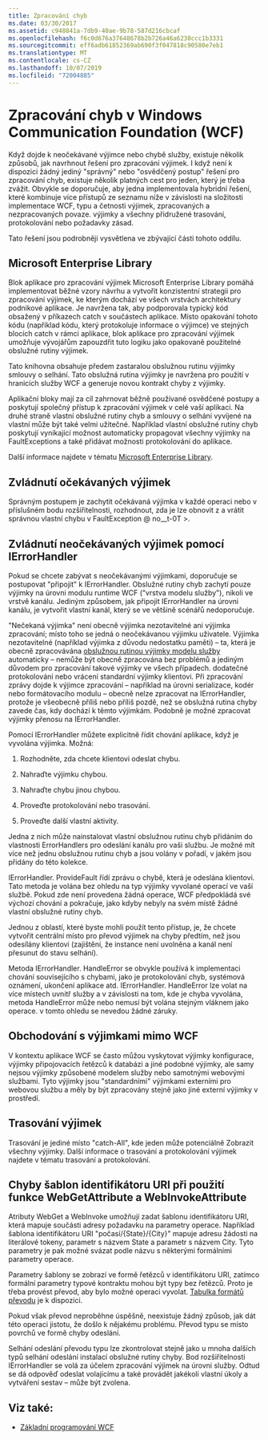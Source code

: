 ```yaml
---
title: Zpracování chyb
ms.date: 03/30/2017
ms.assetid: c948841a-7db9-40ae-9b78-587d216cbcaf
ms.openlocfilehash: f6c0d676a37648678b2b726a46a6238ccc1b3331
ms.sourcegitcommit: eff6adb61852369ab690f3f047818c90580e7eb1
ms.translationtype: MT
ms.contentlocale: cs-CZ
ms.lasthandoff: 10/07/2019
ms.locfileid: "72004885"
---
```

# <a name="error-handling-in-windows-communication-foundation-wcf"></a>Zpracování chyb v Windows Communication Foundation (WCF)

Když dojde k neočekávané výjimce nebo chybě služby, existuje několik způsobů, jak navrhnout řešení pro zpracování výjimek. I když není k dispozici žádný jediný "správný" nebo "osvědčený postup" řešení pro zpracování chyb, existuje několik platných cest pro jeden, který je třeba zvážit. Obvykle se doporučuje, aby jedna implementovala hybridní řešení, které kombinuje více přístupů ze seznamu níže v závislosti na složitosti implementace WCF, typu a četnosti výjimek, zpracovaných a nezpracovaných povaze. výjimky a všechny přidružené trasování, protokolování nebo požadavky zásad.

Tato řešení jsou podrobněji vysvětlena ve zbývající části tohoto oddílu.

## <a name="the-microsoft-enterprise-library"></a>Microsoft Enterprise Library

Blok aplikace pro zpracování výjimek Microsoft Enterprise Library pomáhá implementovat běžné vzory návrhu a vytvořit konzistentní strategii pro zpracování výjimek, ke kterým dochází ve všech vrstvách architektury podnikové aplikace. Je navržena tak, aby podporovala typický kód obsažený v příkazech catch v součástech aplikace. Místo opakování tohoto kódu (například kódu, který protokoluje informace o výjimce) ve stejných blocích catch v rámci aplikace, blok aplikace pro zpracování výjimek umožňuje vývojářům zapouzdřit tuto logiku jako opakovaně použitelné obslužné rutiny výjimek.

Tato knihovna obsahuje předem zastaralou obslužnou rutinu výjimky smlouvy o selhání. Tato obslužná rutina výjimky je navržena pro použití v hranicích služby WCF a generuje novou kontrakt chyby z výjimky.

Aplikační bloky mají za cíl zahrnovat běžně používané osvědčené postupy a poskytují společný přístup k zpracování výjimek v celé vaší aplikaci. Na druhé straně vlastní obslužné rutiny chyb a smlouvy o selhání vyvíjené na vlastní může být také velmi užitečné. Například vlastní obslužné rutiny chyb poskytují vynikající možnost automaticky propagovat všechny výjimky na FaultExceptions a také přidávat možnosti protokolování do aplikace.

Další informace najdete v tématu [Microsoft Enterprise Library](https://docs.microsoft.com/previous-versions/msp-n-p/ff632023(v=pandp.10)).

## <a name="dealing-with-expected-exceptions"></a>Zvládnutí očekávaných výjimek

Správným postupem je zachytit očekávaná výjimka v každé operaci nebo v příslušném bodu rozšiřitelnosti, rozhodnout, zda je lze obnovit z a vrátit správnou vlastní chybu v FaultException @ no__t-0T >.
  
## <a name="dealing-with-unexpected-exceptions-using-an-ierrorhandler"></a>Zvládnutí neočekávaných výjimek pomocí IErrorHandler

Pokud se chcete zabývat s neočekávanými výjimkami, doporučuje se postupovat "připojit" k IErrorHandler. Obslužné rutiny chyb zachytí pouze výjimky na úrovni modulu runtime WCF ("vrstva modelu služby"), nikoli ve vrstvě kanálu. Jediným způsobem, jak připojit IErrorHandler na úrovni kanálu, je vytvořit vlastní kanál, který se ve většině scénářů nedoporučuje.

"Nečekaná výjimka" není obecně výjimka nezotavitelné ani výjimka zpracování; místo toho se jedná o neočekávanou výjimku uživatele. Výjimka nezotavitelné (například výjimka z důvodu nedostatku paměti) – ta, která je obecně zpracovávána [obslužnou rutinou výjimky modelu služby](xref:System.ServiceModel.Dispatcher.ExceptionHandler) automaticky – nemůže být obecně zpracována bez problémů a jediným důvodem pro zpracování takové výjimky ve všech případech. dodatečné protokolování nebo vrácení standardní výjimky klientovi. Při zpracování zprávy dojde k výjimce zpracování – například na úrovni serializace, kodér nebo formátovacího modulu – obecně nelze zpracovat na IErrorHandler, protože je všeobecně příliš nebo příliš pozdě, než se obslužná rutina chyby zavede čas, kdy dochází k těmto výjimkám. Podobně je možné zpracovat výjimky přenosu na IErrorHandler.

Pomocí IErrorHandler můžete explicitně řídit chování aplikace, když je vyvolána výjimka. Možná:  

1. Rozhodněte, zda chcete klientovi odeslat chybu.

2. Nahraďte výjimku chybou.

3. Nahraďte chybu jinou chybou.

4. Proveďte protokolování nebo trasování.

5. Proveďte další vlastní aktivity.

Jedna z nich může nainstalovat vlastní obslužnou rutinu chyb přidáním do vlastnosti ErrorHandlers pro odeslání kanálu pro vaši službu.  Je možné mít více než jednu obslužnou rutinu chyb a jsou volány v pořadí, v jakém jsou přidány do této kolekce.

IErrorHandler. ProvideFault řídí zprávu o chybě, která je odeslána klientovi. Tato metoda je volána bez ohledu na typ výjimky vyvolané operací ve vaší službě. Pokud zde není provedena žádná operace, WCF předpokládá své výchozí chování a pokračuje, jako kdyby nebyly na svém místě žádné vlastní obslužné rutiny chyb.

Jednou z oblastí, které byste mohli použít tento přístup, je, že chcete vytvořit centrální místo pro převod výjimek na chyby předtím, než jsou odesílány klientovi (zajištění, že instance není uvolněna a kanál není přesunut do stavu selhání).

Metoda IErrorHandler. HandleError se obvykle používá k implementaci chování souvisejícího s chybami, jako je protokolování chyb, systémová oznámení, ukončení aplikace atd. IErrorHandler. HandleError lze volat na více místech uvnitř služby a v závislosti na tom, kde je chyba vyvolána, metoda HandleError může nebo nemusí být volána stejným vláknem jako operace. v tomto ohledu se nevedou žádné záruky.

## <a name="dealing-with-exceptions-outside-wcf"></a>Obchodování s výjimkami mimo WCF

V kontextu aplikace WCF se často můžou vyskytovat výjimky konfigurace, výjimky připojovacích řetězců k databázi a jiné podobné výjimky, ale samy nejsou výjimky způsobené modelem služby nebo samotnými webovými službami. Tyto výjimky jsou "standardními" výjimkami externími pro webovou službu a měly by být zpracovány stejně jako jiné externí výjimky v prostředí.

## <a name="tracing-exceptions"></a>Trasování výjimek

Trasování je jediné místo "catch-All", kde jeden může potenciálně Zobrazit všechny výjimky. Další informace o trasování a protokolování výjimek najdete v tématu trasování a protokolování.

## <a name="uri-template-errors-when-using-webgetattribute-and-webinvokeattribute"></a>Chyby šablon identifikátoru URI při použití funkce WebGetAttribute a WebInvokeAttribute

Atributy WebGet a WebInvoke umožňují zadat šablonu identifikátoru URI, která mapuje součásti adresy požadavku na parametry operace. Například šablona identifikátoru URI "počasí/{State}/{City}" mapuje adresu žádosti na literálové tokeny, parametr s názvem State a parametr s názvem City. Tyto parametry je pak možné svázat podle názvu s některými formálními parametry operace.

Parametry šablony se zobrazí ve formě řetězců v identifikátoru URI, zatímco formální parametry typové kontraktu mohou být typy bez řetězců. Proto je třeba provést převod, aby bylo možné operaci vyvolat. [Tabulka formátů převodu](wcf-web-http-programming-model-overview.md) je k dispozici.

Pokud však převod neproběhne úspěšně, neexistuje žádný způsob, jak dát této operaci jistotu, že došlo k nějakému problému. Převod typu se místo povrchů ve formě chyby odeslání.

Selhání odeslání převodu typu lze zkontrolovat stejně jako u mnoha dalších typů selhání odeslání instalací obslužné rutiny chyby. Bod rozšiřitelnosti IErrorHandler se volá za účelem zpracování výjimek na úrovni služby. Odtud se dá odpověď odeslat volajícímu a také provádět jakékoli vlastní úkoly a vytváření sestav – může být zvolena.

## <a name="see-also"></a>Viz také:

- [Základní programování WCF](../basic-wcf-programming.md)
